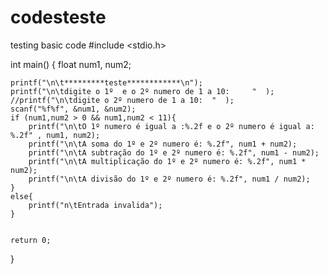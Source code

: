 # codesteste
testing basic code
#include <stdio.h>

int main()
{
    float num1, num2;
    
    printf("\n\t*********teste************\n");
    printf("\n\tdigite o 1º  e o 2º numero de 1 a 10:     "  );
    //printf("\n\tdigite o 2º numero de 1 a 10:  "  );
    scanf("%f%f", &num1, &num2);
    if (num1,num2 > 0 && num1,num2 < 11){
        printf("\n\tO 1º numero é igual a :%.2f e o 2º numero é igual a: %.2f" , num1, num2);
        printf("\n\tA soma do 1º e 2º numero é: %.2f", num1 + num2);
        printf("\n\tA subtração do 1º e 2º numero é: %.2f", num1 - num2);
        printf("\n\tA multiplicação do 1º e 2º numero é: %.2f", num1 * num2);
        printf("\n\tA divisão do 1º e 2º numero é: %.2f", num1 / num2);
    }
    else{
        printf("n\tEntrada invalida");
    }
    

    return 0;
}
